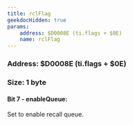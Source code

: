 ```yaml
---
title: rclFlag
geekdocHidden: true
params:
    address: $D0008E (ti.flags + $0E)
    name: rclFlag
---
```


### Address: $D0008E (ti.flags + $0E)

### Size: 1 byte

#### Bit 7 - enableQueue:
Set to enable recall queue.
